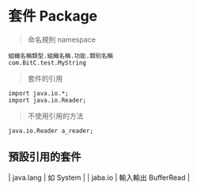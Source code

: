 # 套件 Package

> 命名規則 namespace

	組織名稱類型.組織名稱.功能.類別名稱
	com.BitC.test.MyString
	
> 套件的引用

	import java.io.*;
	import java.io.Reader;
	
> 不使用引用的方法

	java.io.Reader a_reader;
	
## 預設引用的套件

| java.lang | 如 System |
| jaba.io | 輸入輸出 BufferRead |
	
	